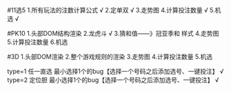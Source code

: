 

#11选5
1.所有玩法的注数计算公式 √
2.定单双 √
3.走势图
4.计算投注数量 √
5.机选 √

#PK10
1.头部DOM结构渲染 
2.龙虎斗 √
3.猜和值——》冠亚季和 样式
4.走势图
5.计算投注数量
6.机选


#3D
1.头部DOM渲染
2.整个游戏规则的渲染
3.走势图
4.计算投注数量
5.机选


type=1   任一直选 最小选择1个的bug【选择一个号码之后添加选号、一键投注】 √
type=2   定位胆 最小选择1个的bug【选择一个号码之后添加选号、一键投注】 √




